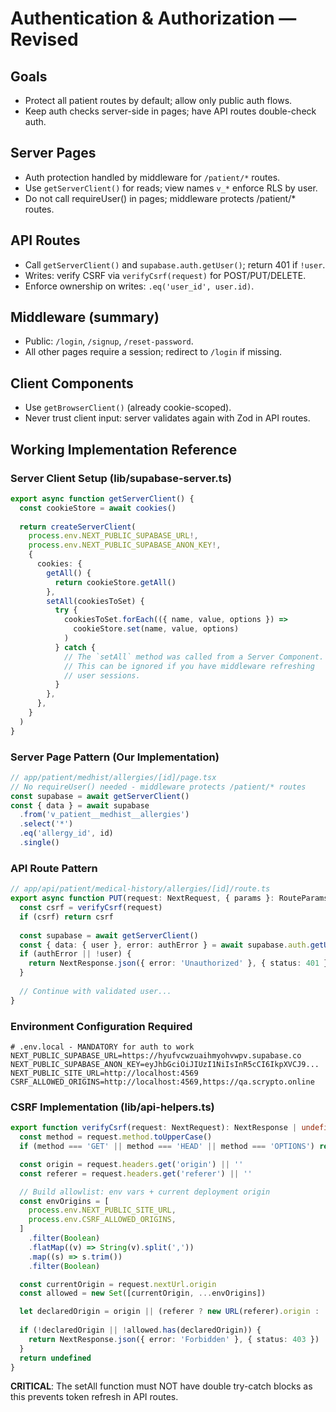 # Authentication & Authorization — Revised

## Goals
- Protect all patient routes by default; allow only public auth flows.
- Keep auth checks server-side in pages; have API routes double-check auth.

## Server Pages
- Auth protection handled by middleware for `/patient/*` routes.
- Use `getServerClient()` for reads; view names `v_*` enforce RLS by user.
- Do not call requireUser() in pages; middleware protects /patient/* routes.

## API Routes
- Call `getServerClient()` and `supabase.auth.getUser()`; return 401 if `!user`.
- Writes: verify CSRF via `verifyCsrf(request)` for POST/PUT/DELETE.
- Enforce ownership on writes: `.eq('user_id', user.id)`.

## Middleware (summary)
- Public: `/login`, `/signup`, `/reset-password`.
- All other pages require a session; redirect to `/login` if missing.

## Client Components
- Use `getBrowserClient()` (already cookie-scoped).
- Never trust client input: server validates again with Zod in API routes.

## Working Implementation Reference

### Server Client Setup (lib/supabase-server.ts)
```ts
export async function getServerClient() {
  const cookieStore = await cookies()
  
  return createServerClient(
    process.env.NEXT_PUBLIC_SUPABASE_URL!,
    process.env.NEXT_PUBLIC_SUPABASE_ANON_KEY!,
    {
      cookies: {
        getAll() {
          return cookieStore.getAll()
        },
        setAll(cookiesToSet) {
          try {
            cookiesToSet.forEach(({ name, value, options }) =>
              cookieStore.set(name, value, options)
            )
          } catch {
            // The `setAll` method was called from a Server Component.
            // This can be ignored if you have middleware refreshing
            // user sessions.
          }
        },
      },
    }
  )
}
```

### Server Page Pattern (Our Implementation)
```ts
// app/patient/medhist/allergies/[id]/page.tsx
// No requireUser() needed - middleware protects /patient/* routes
const supabase = await getServerClient()
const { data } = await supabase
  .from('v_patient__medhist__allergies')
  .select('*')
  .eq('allergy_id', id)
  .single()
```

### API Route Pattern
```ts
// app/api/patient/medical-history/allergies/[id]/route.ts
export async function PUT(request: NextRequest, { params }: RouteParams) {
  const csrf = verifyCsrf(request)
  if (csrf) return csrf
  
  const supabase = await getServerClient()
  const { data: { user }, error: authError } = await supabase.auth.getUser()
  if (authError || !user) {
    return NextResponse.json({ error: 'Unauthorized' }, { status: 401 })
  }
  
  // Continue with validated user...
}
```

### Environment Configuration Required
```env
# .env.local - MANDATORY for auth to work
NEXT_PUBLIC_SUPABASE_URL=https://hyufvcwzuaihmyohvwpv.supabase.co
NEXT_PUBLIC_SUPABASE_ANON_KEY=eyJhbGciOiJIUzI1NiIsInR5cCI6IkpXVCJ9...
NEXT_PUBLIC_SITE_URL=http://localhost:4569
CSRF_ALLOWED_ORIGINS=http://localhost:4569,https://qa.scrypto.online
```

### CSRF Implementation (lib/api-helpers.ts)
```ts
export function verifyCsrf(request: NextRequest): NextResponse | undefined {
  const method = request.method.toUpperCase()
  if (method === 'GET' || method === 'HEAD' || method === 'OPTIONS') return undefined

  const origin = request.headers.get('origin') || ''
  const referer = request.headers.get('referer') || ''

  // Build allowlist: env vars + current deployment origin
  const envOrigins = [
    process.env.NEXT_PUBLIC_SITE_URL,
    process.env.CSRF_ALLOWED_ORIGINS,
  ]
    .filter(Boolean)
    .flatMap((v) => String(v).split(','))
    .map((s) => s.trim())
    .filter(Boolean)

  const currentOrigin = request.nextUrl.origin
  const allowed = new Set([currentOrigin, ...envOrigins])

  let declaredOrigin = origin || (referer ? new URL(referer).origin : '')
  
  if (!declaredOrigin || !allowed.has(declaredOrigin)) {
    return NextResponse.json({ error: 'Forbidden' }, { status: 403 })
  }
  return undefined
}
```

**CRITICAL**: The setAll function must NOT have double try-catch blocks as this prevents token refresh in API routes.

